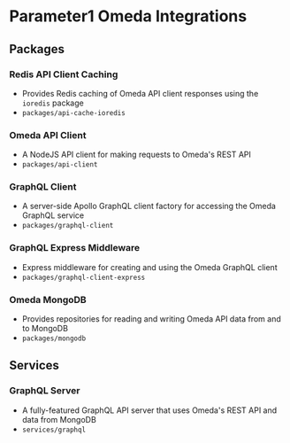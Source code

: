 # Parameter1 Omeda Integrations

## Packages

### Redis API Client Caching
- Provides Redis caching of Omeda API client responses using the `ioredis` package
- `packages/api-cache-ioredis`

### Omeda API Client
- A NodeJS API client for making requests to Omeda's REST API
- `packages/api-client`

### GraphQL Client
- A server-side Apollo GraphQL client factory for accessing the Omeda GraphQL service
- `packages/graphql-client`

### GraphQL Express Middleware
- Express middleware for creating and using the Omeda GraphQL client
- `packages/graphql-client-express`

### Omeda MongoDB
- Provides repositories for reading and writing Omeda API data from and to MongoDB
- `packages/mongodb`

## Services

### GraphQL Server
- A fully-featured GraphQL API server that uses Omeda's REST API and data from MongoDB
- `services/graphql`
